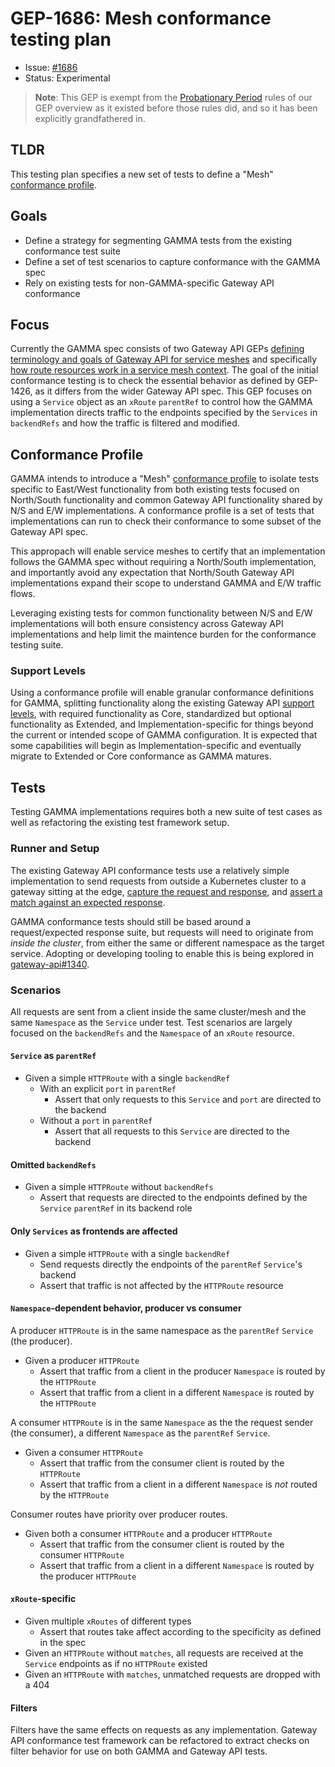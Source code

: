 # GEP-1686: Mesh conformance testing plan

- Issue: [#1686](https://github.com/kubernetes-sigs/gateway-api/issues/1686)
- Status: Experimental

> **Note**: This GEP is exempt from the [Probationary Period][expprob] rules
> of our GEP overview as it existed before those rules did, and so it has been
> explicitly grandfathered in.

[expprob]:https://gateway-api.sigs.k8s.io/geps/overview/#probationary-period

## TLDR

This testing plan specifies a new set of tests to define a "Mesh" [conformance profile](https://github.com/kubernetes-sigs/gateway-api/issues/1709).

## Goals

* Define a strategy for segmenting GAMMA tests from the existing conformance test suite
* Define a set of test scenarios to capture conformance with the GAMMA spec
* Rely on existing tests for non-GAMMA-specific Gateway API conformance

## Focus

Currently the GAMMA spec consists of two Gateway API GEPs [defining terminology and goals of Gateway API for service meshes](https://gateway-api.sigs.k8s.io/geps/gep-1324/)
and specifically [how route resources work in a service mesh context](https://gateway-api.sigs.k8s.io/geps/gep-1426/).
The goal of the initial conformance testing is to check the essential behavior as defined by GEP-1426, as it differs from the wider Gateway API spec. This GEP focuses on using a `Service` object as an `xRoute` `parentRef` to control how the GAMMA implementation directs traffic to the endpoints specified by the `Services` in `backendRefs` and how the traffic is filtered and modified.

## Conformance Profile

GAMMA intends to introduce a "Mesh" [conformance profile](https://gateway-api.sigs.k8s.io/geps/gep-1709/) to isolate tests specific to East/West functionality from both existing tests focused on North/South functionality and common Gateway API functionality shared by N/S and E/W implementations. A conformance profile is a set of tests that implementations can run to check their conformance to some subset of the Gateway API spec.

This appropach will enable service meshes to certify that an implementation follows the GAMMA spec without requiring a North/South implementation, and importantly avoid any expectation that North/South Gateway API implementations expand their scope to understand GAMMA and E/W traffic flows.

Leveraging existing tests for common functionality between N/S and E/W implementations will both ensure consistency across Gateway API implementations and help limit the maintence burden for the conformance testing suite.

### Support Levels

Using a conformance profile will enable granular conformance definitions for GAMMA, splitting functionality along the existing Gateway API [support levels](https://gateway-api.sigs.k8s.io/concepts/conformance/?h=conformance+levels#2-support-levels), with required functionality as Core, standardized but optional functionality as Extended, and Implementation-specific for things beyond the current or intended scope of GAMMA configuration. It is expected that some capabilities will begin as Implementation-specific and eventually migrate to Extended or Core conformance as GAMMA matures.

## Tests

Testing GAMMA implementations requires both a new suite of test cases as well as refactoring the existing test framework setup.

### Runner and Setup

The existing Gateway API conformance tests use a relatively simple implementation to send requests from outside a Kubernetes cluster to a gateway sitting at the edge, [capture the request and response](https://github.com/kubernetes-sigs/gateway-api/blob/main/conformance/utils/roundtripper/roundtripper.go), and [assert a match against an expected response](https://github.com/kubernetes-sigs/gateway-api/blob/main/conformance/utils/http/http.go).

GAMMA conformance tests should still be based around a request/expected response suite, but requests will need to originate from _inside the cluster_, from either the same or different namespace as the target service. Adopting or developing tooling to enable this is being explored in [gateway-api#1340](https://github.com/kubernetes-sigs/gateway-api/issues/1340).

### Scenarios

All requests are sent from a client inside the same cluster/mesh and the same `Namespace`
as the `Service` under test.
Test scenarios are largely focused on the `backendRefs` and the
`Namespace` of an `xRoute` resource.

#### `Service` as `parentRef`

- Given a simple `HTTPRoute` with a single `backendRef`
  - With an explicit `port` in `parentRef`
    - Assert that only requests to this `Service` and `port` are directed to the
      backend
  - Without a `port` in `parentRef`
    - Assert that all requests to this `Service` are directed to the backend

#### Omitted `backendRefs`

- Given a simple `HTTPRoute` without `backendRefs`
  - Assert that requests are directed to the endpoints defined by the `Service`
    `parentRef` in its backend role

#### Only `Services` as frontends are affected

- Given a simple `HTTPRoute` with a single `backendRef`
  - Send requests directly the endpoints of the `parentRef` `Service`'s backend
  - Assert that traffic is not affected by the `HTTPRoute` resource

#### `Namespace`-dependent behavior, producer vs consumer

A producer `HTTPRoute` is in the same namespace as the `parentRef` `Service` (the
producer).

- Given a producer `HTTPRoute`
  - Assert that traffic from a client in the producer `Namespace` is routed by the
    `HTTPRoute`
  - Assert that traffic from a client in a different `Namespace` is routed by the
    `HTTPRoute`

A consumer `HTTPRoute` is in the same `Namespace` as the the request sender (the
consumer), a different `Namespace` as the `parentRef` `Service`.

- Given a consumer `HTTPRoute`
  - Assert that traffic from the consumer client is routed by the `HTTPRoute`
  - Assert that traffic from a client in a different `Namespace` is _not_ routed by the
    `HTTPRoute`

Consumer routes have priority over producer routes.

- Given both a consumer `HTTPRoute` and a producer `HTTPRoute`
  - Assert that traffic from the consumer client is routed by the consumer `HTTPRoute`
  - Assert that traffic from a client in a different `Namespace` is routed by
    the producer `HTTPRoute`

#### `xRoute`-specific

- Given multiple `xRoutes` of different types
  - Assert that routes take affect according to the specificity as defined in the spec
- Given an `HTTPRoute` without `matches`, all requests are received at the `Service` endpoints as if no `HTTPRoute` existed
- Given an `HTTPRoute` with `matches`, unmatched requests are dropped with a 404

#### Filters

Filters have the same effects on requests as any implementation. Gateway API conformance test framework can be
refactored to extract checks on filter behavior for use on both GAMMA and Gateway API tests.
